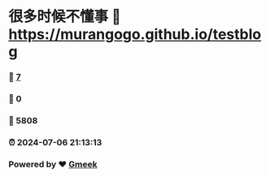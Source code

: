 # 很多时候不懂事 :link: https://murangogo.github.io/testblog 
### :page_facing_up: [7](https://murangogo.github.io/testblog/tag.html) 
### :speech_balloon: 0 
### :hibiscus: 5808 
### :alarm_clock: 2024-07-06 21:13:13 
### Powered by :heart: [Gmeek](https://github.com/Meekdai/Gmeek)
